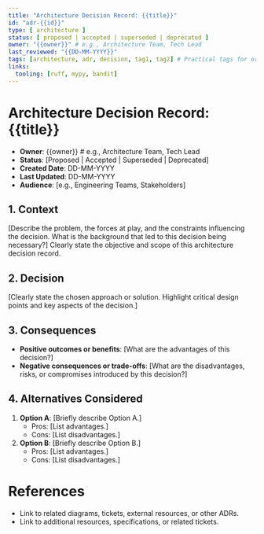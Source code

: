 ```yaml
---
title: "Architecture Decision Record: {{title}}"
id: "adr-{{id}}"
type: [ architecture ]
status: [ proposed | accepted | superseded | deprecated ]
owner: "{{owner}}" # e.g., Architecture Team, Tech Lead
last_reviewed: "{{DD-MM-YYYY}}"
tags: [architecture, adr, decision, tag1, tag2] # Practical tags for organization and search
links:
  tooling: [ruff, mypy, bandit]
---
```


# Architecture Decision Record: {{title}}

- **Owner**: {{owner}} # e.g., Architecture Team, Tech Lead
- **Status**: [Proposed | Accepted | Superseded | Deprecated]
- **Created Date**: DD-MM-YYYY
- **Last Updated**: DD-MM-YYYY
- **Audience**: [e.g., Engineering Teams, Stakeholders]

## 1. Context

[Describe the problem, the forces at play, and the constraints influencing the decision. What is the background that led to this decision being necessary?]
Clearly state the objective and scope of this architecture decision record.

## 2. Decision

[Clearly state the chosen approach or solution. Highlight critical design points and key aspects of the decision.]

## 3. Consequences

- **Positive outcomes or benefits**: [What are the advantages of this decision?]
- **Negative consequences or trade-offs**: [What are the disadvantages, risks, or compromises introduced by this decision?]

## 4. Alternatives Considered

1.  **Option A**: [Briefly describe Option A.]
    - Pros: [List advantages.]
    - Cons: [List disadvantages.]
2.  **Option B**: [Briefly describe Option B.]
    - Pros: [List advantages.]
    - Cons: [List disadvantages.]
<!-- Add more alternatives as needed. -->

<!-- Add more numbered sections as needed, e.g., ## 5. [Another Section Title] -->

# References

- Link to related diagrams, tickets, external resources, or other ADRs.
- Link to additional resources, specifications, or related tickets.
